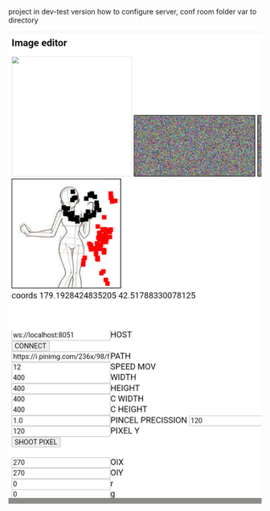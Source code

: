project in dev-test version
how to configure server, conf room folder var to directory

![Example](https://raw.githubusercontent.com/PRINCIPEJFN/Image-painter-team/refs/heads/main/ScreenShot.png)
